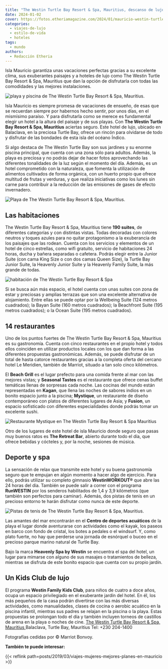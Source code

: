 ```yaml
---
title: "The Westin Turtle Bay Resort & Spa, Mauritius, descanso de lujo en Isla Mauricio"
date: 2024-01-02
cover: https://fotos.etheriamagazine.com/2024/01/mauricio-westin-turtle-bay-vista-aerea.jpg
categories: 
  - viajes-de-lujo
  - estilo-de-vida
  - hoteles
tags: 
  - mundo
authors: 
  - Redacción Etheria
---
```


Isla Mauricio garantiza unas vacaciones perfectas gracias a su excelente clima, sus 
exuberantes paisajes y a hoteles de lujo como The Westin Turtle Bay Resort & Spa, 
Mauritius que dan la opción de disfrutarla con todas las comodidades y las mejores 
instalaciones. 

![playa y piscina de The Westin Turtle Bay Resort & Spa, Mauritius.](https://fotos.etheriamagazine.com/2024/01/mauricio-westin-turtle-bay-vista-aerea.jpg "The Westin Turtle Bay Resort & Spa, Mauritius.")

Isla Mauricio es siempre promesa de vacaciones de ensueño, de esas que se recuerdan 
siempre por habernos hecho sentir, por unos días, en el mismísimo paraíso. Y para 
disfrutarla como se merece es fundamental elegir un hotel a la altura del paisaje y de 
sus playas. Con **The Westin Turtle Bay Resort & Spa, Mauritius** aciertas seguro. Este 
hotel de lujo, ubicado en Balaclava, en la preciosa Turtle Bay, ofrece un rincón para 
olvidarse de todo y disfrutar de las bondades de esta isla del océano Índico. 

Si algo destaca de The Westin Turtle Bay son sus jardines y su enorme piscina principal, 
que cuenta con una zona sólo para adultos. Además, la playa es preciosa y no podrás 
dejar de hacer fotos aprovechando las diferentes tonalidades de la luz según el momento 
del día. Además, es un hotel comprometido con la naturaleza, que fomenta la utilización 
de alimentos cultivados de forma orgánica, con un huerto propio que ofrece multitud de 
frutas y verduras, y que realiza iniciativas como los lunes sin carne para contribuir a 
la reducción de las emisiones de gases de efecto invernadero. 

![Playa de The Westin Turtle Bay Resort & Spa, Mauritius.](https://fotos.etheriamagazine.com/2024/01/mauricio-westin-turtle-bay-playa.jpg "Playa de The Westin Turtle Bay Resort & Spa, Mauritius.")

## Las habitaciones

The Westin Turtle Bay Resort & Spa, Mauritius tiene **190 suites**, de diferentes 
categorías y con distintas vistas. Todas decoradas con colores neutros y toques azules 
para no quitar protagonismo a la exuberancia de los paisajes que las rodean. Cuenta con 
los servicios y elementos de un hotel de cinco estrellas, como wifi gratuito, servicio 
de habitaciones 24 horas, ducha y bañera separadas o cafetera. Podrás elegir entre la 
Junior Suite (con cama King Size o con dos camas Queen Size), la Turtle Bay Junior 
Suite, la Heavenly Junior Suite y la Heavenly Family Suite, la más grande de todas. 

![habitación de The Westin Turtle Bay Resort & Spa](https://fotos.etheriamagazine.com/2024/01/mauricio-westin-turtle-bay-King-Sea-View-Junior-Suite.jpg "Junior Suite con vistas al mar.")

Si se busca aún más espacio, el hotel cuenta con unas suites con zona de estar y 
preciosas y amplias terrazas que son una excelente alternativa de alojamiento. Entre 
ellas se puede optar por la Wellbeing Suite (124 metros cuadrados); la Bayan Suite (160 
metros cuadrados); la Beachfront Suite (195 metros cuadrados); o la Ocean Suite (195 
metros cuadrados). 

## 14 restaurantes

Uno de los puntos fuertes de The Westin Turtle Bay Resort & Spa, Mauritius es su 
gastronomía. Cuenta con cinco restaurantes en el propio hotel y todos ellos coinciden en 
utilizar productos locales con los que dan forma a las diferentes propuestas 
gastronómicas. Además, se puede disfrutar de un total de hasta catorce restaurantes 
gracias a la completa oferta del cercano hotel Le Meridien, también de Marriot, situado 
a tan solo cinco kilómetros. 

El **Beach Grill** es el lugar prefecto para una comida frente al mar con las mejores 
vistas; y **Seasonal Tastes** es el restaurante que ofrece cenas buffet temáticas llenas 
de sorpresas cada noche. Las cocinas del mundo están representadas en **Kagan**, que 
llena las noches de sabores indios en un bonito espacio junto a la piscina; 
**Mystique**, un restaurante de diseño contemporáneo con platos de diferentes lugares de 
Asia; y **Fusion**, un espacio sofisticado con diferentes especialidades donde podrás 
tomar un excelente sushi. 

![Restaurante Mystique en The Westin Turtle Bay Resort & Spa Mauritius](https://fotos.etheriamagazine.com/2024/01/Mauricio-westin-turtle-bay-Mystique-Bar.jpg "Restaurante Mystique.")

Otro de los lugares de este hotel de isla Mauricio donde seguro que pasas muy buenos 
ratos es **The Retreat Bar**, abierto durante todo el día, que ofrece bebidas y cócteles 
y, por la noche, sesiones de música. 

## Deporte y spa

La sensación de relax que transmite este hotel y su buena gastronomía seguro que te 
empujan en algún momento a hacer algo de ejercicio. Para ello, podrás utilizar su 
completo gimnasio **WestinWORKOUT®** que abre las 24 horas del día. También se puede 
salir a correr con el programa **RunWESTIN** por los senderos habilitados de 1,4 y 3,9 
kilómetros (que también son perfectos para caminar). Además, dos pistas de tenis en un 
precioso entorno te harán disfrutar como nunca de este deporte. 

![Pistas de tenis de The Westin Turtle Bay Resort & Spa, Mauritius.](https://fotos.etheriamagazine.com/2024/01/mauricio-westin-turtle-bay-pistas-tenis.jpg "Pistas de tenis de The Westin Turtle Bay Resort & Spa, Mauritius.")

Las amantes del mar encontrarán en el **Centro de deportes acuáticos** de la playa el 
lugar donde aventurarse con actividades como el kayak, los paseos en barco con fondo de 
cristal, los botes a pedales o el windsurf. Y, como plato fuerte, no hay que perderse 
una jornada de esnórquel o buceo en el precioso parque marino natural de Turtle Bay. 

Bajo la marca **Heavenly Spa by Westin** se encuentra el spa del hotel, un lugar para 
mimarse con alguno de sus masajes o tratamientos de belleza, mientras se disfruta de 
este bonito espacio que cuenta con su propio jardín. 

## Un Kids Club de lujo

El programa **Westin Family Kids Club**, para niños de cuatro a doce años, ocupa un 
espacio privilegiado en el exuberante jardín del hotel. En él, los más pequeños de la 
casa podrán divertirse con las más diversas actividades, como manualidades, clases de 
cocina o aerobic acuático en la piscina infantil, mientras sus padres se relajan en la 
piscina o la playa. Estas propuestas se prolongan todo el día y también incluyen torneos 
de castillos de arena en la playa o noches de cine. [The Westin Turtle Bay Resort & Spa, 
Mauritius 
](https://www.marriott.com/en-us/hotels/mrutb-the-westin-turtle-bay-resort-and-spa-mauritius/overview/)Balaclava, 
Turtle Bay, Mauritius Tel: +230 204-1400 

Fotografías cedidas por © Marriot Bonvoy. 

**También te puede interesar:** 

{{< reflink path=posts/2019/03/viajes-mujeres-mejores-planes-en-mauricio >}}
